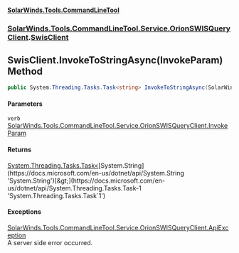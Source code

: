 #### [SolarWinds.Tools.CommandLineTool](index.md 'index')
### [SolarWinds.Tools.CommandLineTool.Service.OrionSWISQueryClient](index.md#SolarWinds.Tools.CommandLineTool.Service.OrionSWISQueryClient 'SolarWinds.Tools.CommandLineTool.Service.OrionSWISQueryClient').[SwisClient](SwisClient.md 'SolarWinds.Tools.CommandLineTool.Service.OrionSWISQueryClient.SwisClient')

## SwisClient.InvokeToStringAsync(InvokeParam) Method

```csharp
public System.Threading.Tasks.Task<string> InvokeToStringAsync(SolarWinds.Tools.CommandLineTool.Service.OrionSWISQueryClient.InvokeParam verb);
```
#### Parameters

<a name='SolarWinds.Tools.CommandLineTool.Service.OrionSWISQueryClient.SwisClient.InvokeToStringAsync(SolarWinds.Tools.CommandLineTool.Service.OrionSWISQueryClient.InvokeParam).verb'></a>

`verb` [SolarWinds.Tools.CommandLineTool.Service.OrionSWISQueryClient.InvokeParam](https://docs.microsoft.com/en-us/dotnet/api/SolarWinds.Tools.CommandLineTool.Service.OrionSWISQueryClient.InvokeParam 'SolarWinds.Tools.CommandLineTool.Service.OrionSWISQueryClient.InvokeParam')

#### Returns
[System.Threading.Tasks.Task&lt;](https://docs.microsoft.com/en-us/dotnet/api/System.Threading.Tasks.Task-1 'System.Threading.Tasks.Task`1')[System.String](https://docs.microsoft.com/en-us/dotnet/api/System.String 'System.String')[&gt;](https://docs.microsoft.com/en-us/dotnet/api/System.Threading.Tasks.Task-1 'System.Threading.Tasks.Task`1')

#### Exceptions

[SolarWinds.Tools.CommandLineTool.Service.OrionSWISQueryClient.ApiException](https://docs.microsoft.com/en-us/dotnet/api/SolarWinds.Tools.CommandLineTool.Service.OrionSWISQueryClient.ApiException 'SolarWinds.Tools.CommandLineTool.Service.OrionSWISQueryClient.ApiException')  
A server side error occurred.
